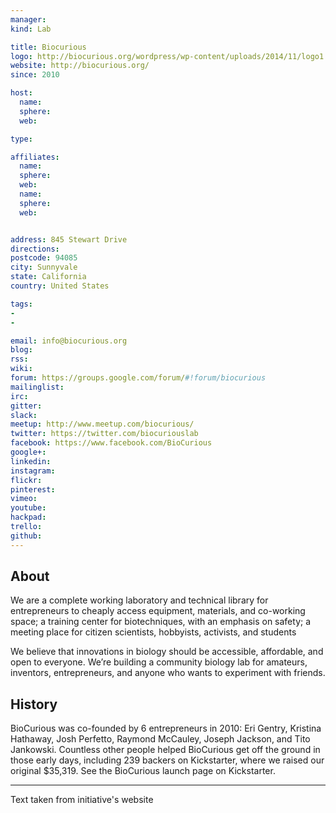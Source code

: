 ```yaml
---
manager:
kind: Lab

title: Biocurious
logo: http://biocurious.org/wordpress/wp-content/uploads/2014/11/logo1.png
website: http://biocurious.org/
since: 2010

host:
  name:
  sphere:
  web:

type:

affiliates:
  name:
  sphere:
  web:
  name:
  sphere:
  web:


address: 845 Stewart Drive
directions:
postcode: 94085
city: Sunnyvale
state: California
country: United States

tags:
-
-

email: info@biocurious.org
blog:
rss:
wiki:
forum: https://groups.google.com/forum/#!forum/biocurious
mailinglist:
irc:
gitter:
slack:
meetup: http://www.meetup.com/biocurious/
twitter: https://twitter.com/biocuriouslab
facebook: https://www.facebook.com/BioCurious
google+:
linkedin:
instagram:
flickr:
pinterest:
vimeo:
youtube:
hackpad:
trello:
github:
---
```



## About
We are a complete working laboratory and technical library for entrepreneurs to cheaply access equipment, materials, and co-working space; a training center for biotechniques, with an emphasis on safety; a meeting place for citizen scientists, hobbyists, activists, and students

We believe that innovations in biology should be accessible, affordable, and open to everyone.
We’re building a community biology lab for amateurs, inventors, entrepreneurs, and anyone who wants to experiment with friends.

## History
BioCurious was co-founded by 6 entrepreneurs in 2010: Eri Gentry, Kristina Hathaway, Josh Perfetto, Raymond McCauley, Joseph Jackson, and Tito Jankowski. Countless other people helped BioCurious get off the ground in those early days, including 239 backers on Kickstarter, where we raised our original $35,319. See the BioCurious launch page on Kickstarter.

---
Text taken from initiative's website
